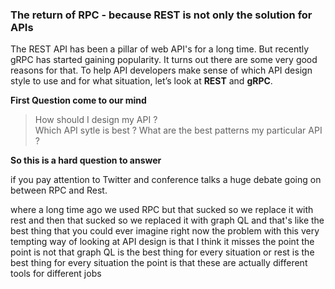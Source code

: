 ### The return of RPC -  because REST is not only the solution for APIs

The REST API has been a pillar of web API's for a long time. But recently gRPC has started gaining popularity. It turns out there are some very good reasons for that. To help API developers make sense of which API design style to use and for what situation, let’s look at **REST** and **gRPC**.

**First Question come to our mind**

> How should I design my API ?  
> Which API sytle is best ? 
> What are the best patterns my particular API ?

**So this is a hard question to answer**

if you pay attention to Twitter and conference talks a huge debate going on between RPC and Rest.

where a long time ago we used RPC but that sucked so we replace it with rest and then that sucked so we replaced it with graph QL and that's like the best thing that you could ever imagine right now the problem with this very tempting way of looking at API design is that I think it misses the point the point is not that graph QL is the best thing for every situation or rest is the best thing for every situation the point is that these are actually different tools for different jobs

<!--stackedit_data:
eyJoaXN0b3J5IjpbLTYxNDYxNzg3LDk2NTYzNzQ3MywtMTM4Mj
ExNTM0MSwzMDg3MzA1MzksLTEzNDIyMzIxOCwtMjEwNjk4NDYy
NSwtMzMyNDU1MzYzXX0=
-->